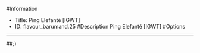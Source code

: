 #Information
 - Title: Ping Elefanté [IGWT]
 - ID: flavour_barumand.25
#Description
Ping Elefanté [IGWT]
#Options

___
##;)
